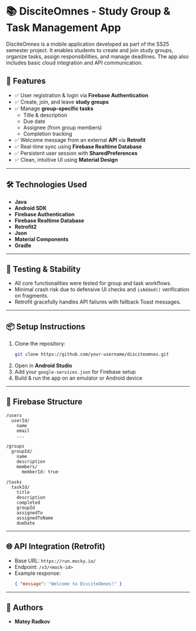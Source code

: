 # 📚 DisciteOmnes - Study Group & Task Management App

DisciteOmnes is a mobile application developed as part of the SS25 semester project. It enables students to create and join study groups, organize tasks, assign responsibilities, and manage deadlines. The app also includes basic cloud integration and API communication.

## 🚀 Features

- ✅ User registration & login via **Firebase Authentication**
- ✅ Create, join, and leave **study groups**
- ✅ Manage **group-specific tasks**
  - Title & description
  - Due date
  - Assignee (from group members)
  - Completion tracking
- ✅ Welcome message from an external **API** via **Retrofit**
- ✅ Real-time sync using **Firebase Realtime Database**
- ✅ Persistent user session with **SharedPreferences**
- ✅ Clean, intuitive UI using **Material Design**

---

## 🛠 Technologies Used

- **Java**
- **Android SDK**
- **Firebase Authentication**
- **Firebase Realtime Database**
- **Retrofit2**
- **Json**
- **Material Components**
- **Gradle**

---

## 🧪 Testing & Stability

- All core functionalities were tested for group and task workflows.
- Minimal crash risk due to defensive UI checks and `isAdded()` verification on fragments.
- Retrofit gracefully handles API failures with fallback Toast messages.

---

## 📦 Setup Instructions

1. Clone the repository:
   ```bash
   git clone https://github.com/your-username/disciteomnes.git
   ```
2. Open in **Android Studio**
3. Add your `google-services.json` for Firebase setup
4. Build & run the app on an emulator or Android device

---

## 🔐 Firebase Structure

```
/users
  userId/
    name
    email
    ...

/groups
  groupId/
    name
    description
    members/
      memberId: true

/tasks
  taskId/
    title
    description
    completed
    groupId
    assignedTo
    assignedToName
    dueDate
```

---

## 🌐 API Integration (Retrofit)

- Base URL: `https://run.mocky.io/`
- Endpoint: `/v3/<mock-id>`  
- Example response:
  ```json
  { "message": "Welcome to DisciteOmnes!" }
  ```

---

## 👥 Authors

- **Matey Radkov**
